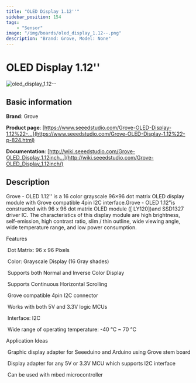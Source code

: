```yaml
---
title: "OLED Display 1.12''"
sidebar_position: 154
tags:
    - "Sensor"
image: "/img/boards/oled_display_1.12--.png"
description: "Brand: Grove, Model: None"
---
```

# OLED Display 1.12''

![oled_display_1.12--](/img/boards/oled_display_1.12--.png)

## Basic information

**Brand**: Grove

**Product page**: [https://www.seeedstudio.com/Grove-OLED-Display-1.12%22-...](https://www.seeedstudio.com/Grove-OLED-Display-1.12%22-p-824.html)

**Documentation**: [http://wiki.seeedstudio.com/Grove-OLED_Display_1.12inch...](http://wiki.seeedstudio.com/Grove-OLED_Display_1.12inch/)

## Description

Grove \- OLED 1\.12'' is a 16 color grayscale 96×96 dot matrix OLED display module with Grove compatible 4pin I2C interface\.Grove \- OLED 1\.12"is constructed with 96 x 96 dot matrix OLED module \(\[ LY120\]\)and SSD1327 driver IC\. The characteristics of this display module are high brightness, self\-emission, high contrast ratio, slim / thin outline, wide viewing angle, wide temperature range, and low power consumption\.



Features



 Dot Matrix: 96 x 96 Pixels

 Color: Grayscale Display \(16 Gray shades\)

 Supports both Normal and Inverse Color Display

 Supports Continuous Horizontal Scrolling

 Grove compatible 4pin I2C connector

 Works with both 5V and 3\.3V logic MCUs

 Interface: I2C

 Wide range of operating temperature: \-40 °C ~ 70 °C

Application Ideas



 Graphic display adapter for Seeeduino and Arduino using Grove stem board

 Display adapter for any 5V or 3\.3V MCU which supports I2C interface

 Can be used with mbed microcontroller

